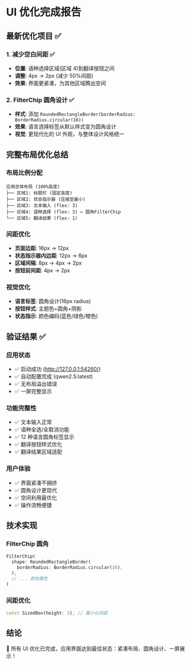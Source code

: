 # UI 优化完成报告

## 最新优化项目 ✅

### 1. 减少空白间距 ✅

- **位置**: 语种选择区域(区域 4)到翻译按钮之间
- **调整**: 4px → 2px (减少 50%间距)
- **效果**: 界面更紧凑，为其他区域腾出空间

### 2. FilterChip 圆角设计 ✅

- **样式**: 添加 `RoundedRectangleBorder(borderRadius: BorderRadius.circular(16))`
- **效果**: 语言选择标签从默认样式变为圆角设计
- **视觉**: 更现代化的 UI 外观，与整体设计风格统一

## 完整布局优化总结

### 布局比例分配

```
应用总体布局 (100%高度)
├── 区域1: 标题栏 (固定高度)
├── 区域2: 状态指示器 (压缩至最小)
├── 区域3: 文本输入 (flex: 3)
├── 区域4: 语种选择 (flex: 3) ← 圆角FilterChip
└── 区域5: 翻译结果 (flex: 1)
```

### 间距优化

- **页面边距**: 16px → 12px
- **状态指示器内边距**: 12px → 6px
- **区域间隔**: 8px → 4px → 2px
- **按钮前间距**: 4px → 2px

### 视觉优化

- **语言标签**: 圆角设计(16px radius)
- **按钮样式**: 主题色+圆角+阴影
- **状态指示**: 颜色编码(蓝色/绿色/橙色)

## 验证结果 ✅

### 应用状态

- ✅ 启动成功 (http://127.0.0.1:54260/)
- ✅ 自动配置完成 (qwen2.5:latest)
- ✅ 无布局溢出错误
- ✅ 一屏完整显示

### 功能完整性

- ✅ 文本输入正常
- ✅ 语种全选/全取消功能
- ✅ 12 种语言圆角标签显示
- ✅ 翻译按钮样式优化
- ✅ 翻译结果区域适配

### 用户体验

- ✅ 界面紧凑不拥挤
- ✅ 圆角设计更现代
- ✅ 空间利用最优化
- ✅ 操作流畅便捷

## 技术实现

### FilterChip 圆角

```dart
FilterChip(
  shape: RoundedRectangleBorder(
    borderRadius: BorderRadius.circular(16),
  ),
  // ... 其他属性
)
```

### 间距优化

```dart
const SizedBox(height: 2), // 最小化间距
```

## 结论

🎉 所有 UI 优化已完成，应用界面达到最佳状态：紧凑布局、圆角设计、一屏展示！
